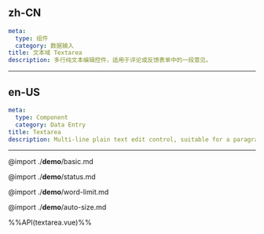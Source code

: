## zh-CN
```yaml
meta:
  type: 组件
  category: 数据输入
title: 文本域 Textarea
description: 多行纯文本编辑控件，适用于评论或反馈表单中的一段意见。
```
---
## en-US
```yaml
meta:
  type: Component
  category: Data Entry
title: Textarea
description: Multi-line plain text edit control, suitable for a paragraph of opinion in the comment or feedback form.
```
---

@import ./__demo__/basic.md

@import ./__demo__/status.md

@import ./__demo__/word-limit.md

@import ./__demo__/auto-size.md

%%API(textarea.vue)%%
